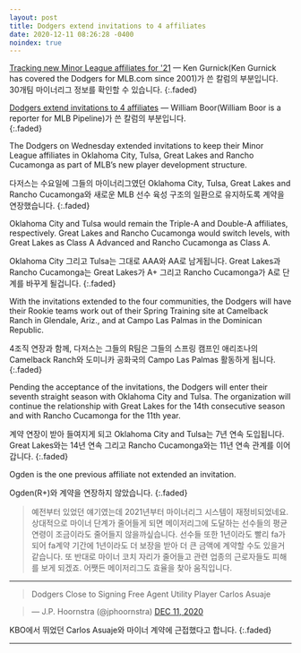 ```yaml
---
layout: post
title: Dodgers extend invitations to 4 affiliates
date: 2020-12-11 08:26:28 -0400
noindex: true
---
```


[Tracking new Minor League affiliates for '21](https://www.mlb.com/news/new-minor-league-affiliates-for-2021) &mdash; Ken Gurnick(Ken Gurnick has covered the Dodgers for MLB.com since 2001)가 쓴 칼럼의 부분입니다.  
30개팀 마이너리그 정보를 확인할 수 있습니다.
{:.faded}   

[Dodgers extend invitations to 4 affiliates](https://www.mlb.com/news/new-minor-league-affiliates-for-2021) &mdash; William Boor(William Boor is a reporter for MLB Pipeline)가 쓴 칼럼의 부분입니다.     
{:.faded}   

The Dodgers on Wednesday extended invitations to keep their Minor League affiliates in Oklahoma City, Tulsa, Great Lakes and Rancho Cucamonga as part of MLB’s new player development structure.

다저스는 수요일에 그들의 마이너리그였던 Oklahoma City, Tulsa, Great Lakes and Rancho Cucamonga와 새로운 MLB 선수 육성 구조의 일환으로 유지하도록 계약을 연장했습니다.
{:.faded}   

Oklahoma City and Tulsa would remain the Triple-A and Double-A affiliates, respectively. Great Lakes and Rancho Cucamonga would switch levels, with Great Lakes as Class A Advanced and Rancho Cucamonga as Class A.

Oklahoma City 그리고 Tulsa는 그대로 AAA와 AA로 남게됩니다. Great Lakes과 Rancho Cucamonga는 Great Lakes가 A+ 그리고 Rancho Cucamonga가 A로 단계를 바꾸게 될겁니다.
{:.faded}   

With the invitations extended to the four communities, the Dodgers will have their Rookie teams work out of their Spring Training site at Camelback Ranch in Glendale, Ariz., and at Campo Las Palmas in the Dominican Republic.

4조직 연장과 함께, 다저스는 그들의 R팀은 그들의 스프링 캠프인 애리조나의 Camelback Ranch와 도미니카 공화국의 Campo Las Palmas 활동하게 됩니다.
{:.faded}   

Pending the acceptance of the invitations, the Dodgers will enter their seventh straight season with Oklahoma City and Tulsa. The organization will continue the relationship with Great Lakes for the 14th consecutive season and with Rancho Cucamonga for the 11th year.

계약 연장이 받아 들여지게 되고 Oklahoma City and Tulsa는 7년 연속 도입됩니다. Great Lakes와는 14년 연속 그리고 Rancho Cucamonga와는 11년 연속 관계를 이어갑니다.
{:.faded}   

Ogden is the one previous affiliate not extended an invitation.

Ogden(R+)와 계약을 연장하지 않았습니다.
{:.faded}

> 예전부터 있었던 얘기였는데 2021년부터 마이너리그 시스템이 재정비되었네요. 상대적으로 마이너 단계가 줄어들게 되면 메이저리그에 도달하는 선수들의 평균 연령이 조금이라도 줄어들지 않을까싶습니다. 선수들 또한 1년이라도 빨리 fa가 되어 fa계약 기간에 1년이라도 더 보장을 받아 더 큰 금액에 계약할 수도 있을거 같습니다. 또 반대로 마이너 코치 자리가 줄어들고 관련 업종의 근로자들도 피해를 보게 되겠죠. 어쨋든 메이저리그도 효율을 찾아 움직입니다.

---

> Dodgers Close to Signing Free Agent Utility Player Carlos Asuaje

<script async src="//platform.twitter.com/widgets.js" charset="utf-8"></script>
<blockquote class="twitter-tweet" data-lang="en">
  &mdash; J.P. Hoornstra (@jphoornstra)
  <a href="https://twitter.com/jphoornstra/status/1337248902873956352">DEC 11, 2020</a>
</blockquote>

KBO에서 뛰었던 Carlos Asuaje와 마이너 계약에 근접했다고 합니다.
{:.faded}

---
